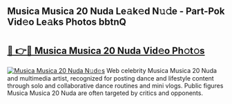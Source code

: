 ## Musica Musica 20 Nuda Le𝚊k𝚎d N𝚞𝚍e - Part-Pok Vid𝚎o Le𝚊ks Photos bbtnQ

# <h2><a href="http://fbepmxg.evod.top/?m=Musica+Musica+20+Nuda">🔗 👉🔴 Musica Musica 20 Nuda Vid𝚎o Ph𝚘t𝚘s</a></h2>

[![Musica Musica 20 Nuda N𝚞d𝚎s](https://i.imgur.com/8V9OHl7.gif)](http://fbepmxg.evod.top/?m=Musica+Musica+20+Nuda)
Web celebrity Musica Musica 20 Nuda and multimedia artist, recognized for posting dance and lifestyle content through solo and collaborative dance routines and mini vlogs. Public figures Musica Musica 20 Nuda are often targeted by critics and opponents. 
